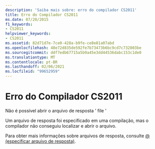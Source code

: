 ```yaml
---
description: 'Saiba mais sobre: erro do compilador CS2011'
title: Erro do Compilador CS2011
ms.date: 07/20/2015
f1_keywords:
- CS2011
helpviewer_keywords:
- CS2011
ms.assetid: 82d71d7e-7ce0-428a-b9fe-ce8e81a07abd
ms.openlocfilehash: 48e72d835de592fe7b73473b6bc9cd7c732803be
ms.sourcegitcommit: ddf7edb67715a5b9a45e3dd44536dabc153c1de0
ms.translationtype: MT
ms.contentlocale: pt-BR
ms.lasthandoff: 02/06/2021
ms.locfileid: "99652959"
---
```

# <a name="compiler-error-cs2011"></a>Erro do Compilador CS2011

Não é possível abrir o arquivo de resposta ' file '  
  
 Um arquivo de resposta foi especificado em uma compilação, mas o compilador não conseguiu localizar e abrir o arquivo.  
  
 Para obter mais informações sobre arquivos de resposta, consulte [@ (especificar arquivo de resposta)](../language-reference/compiler-options/response-file-compiler-option.md).
